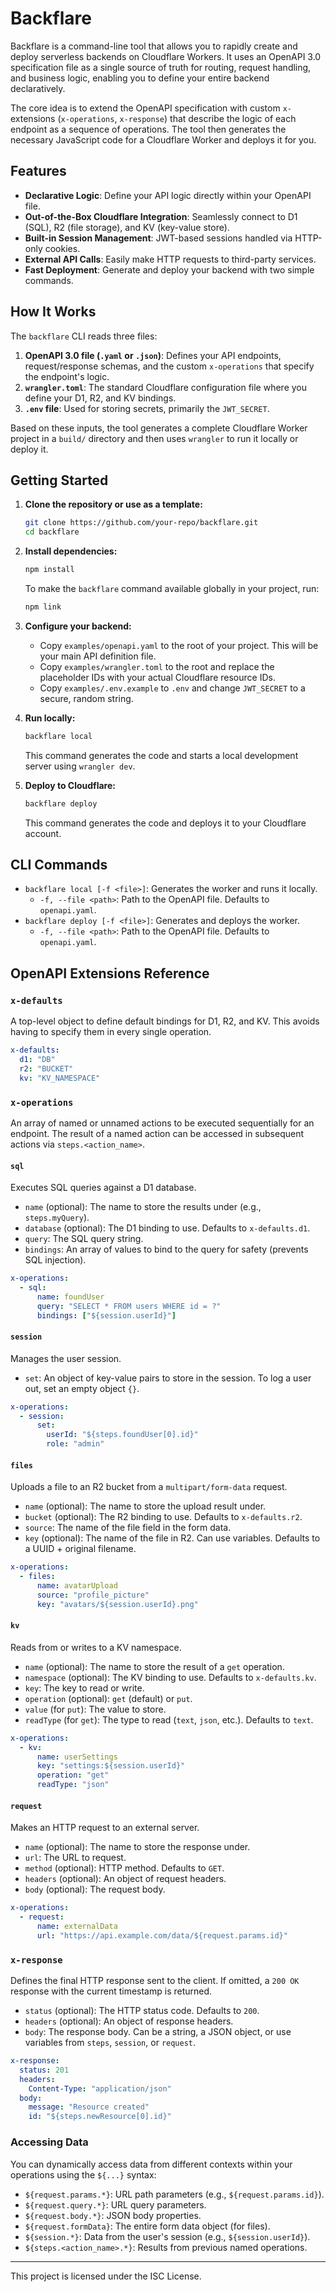# Backflare

Backflare is a command-line tool that allows you to rapidly create and deploy serverless backends on Cloudflare Workers. It uses an OpenAPI 3.0 specification file as a single source of truth for routing, request handling, and business logic, enabling you to define your entire backend declaratively.

The core idea is to extend the OpenAPI specification with custom `x-` extensions (`x-operations`, `x-response`) that describe the logic of each endpoint as a sequence of operations. The tool then generates the necessary JavaScript code for a Cloudflare Worker and deploys it for you.

## Features

- **Declarative Logic**: Define your API logic directly within your OpenAPI file.
- **Out-of-the-Box Cloudflare Integration**: Seamlessly connect to D1 (SQL), R2 (file storage), and KV (key-value store).
- **Built-in Session Management**: JWT-based sessions handled via HTTP-only cookies.
- **External API Calls**: Easily make HTTP requests to third-party services.
- **Fast Deployment**: Generate and deploy your backend with two simple commands.

## How It Works

The `backflare` CLI reads three files:

1.  **OpenAPI 3.0 file (`.yaml` or `.json`)**: Defines your API endpoints, request/response schemas, and the custom `x-operations` that specify the endpoint's logic.
2.  **`wrangler.toml`**: The standard Cloudflare configuration file where you define your D1, R2, and KV bindings.
3.  **`.env` file**: Used for storing secrets, primarily the `JWT_SECRET`.

Based on these inputs, the tool generates a complete Cloudflare Worker project in a `build/` directory and then uses `wrangler` to run it locally or deploy it.

## Getting Started

1.  **Clone the repository or use as a template:**
    ```bash
    git clone https://github.com/your-repo/backflare.git
    cd backflare
    ```

2.  **Install dependencies:**
    ```bash
    npm install
    ```
    To make the `backflare` command available globally in your project, run:
    ```bash
    npm link
    ```

3.  **Configure your backend:**
    *   Copy `examples/openapi.yaml` to the root of your project. This will be your main API definition file.
    *   Copy `examples/wrangler.toml` to the root and replace the placeholder IDs with your actual Cloudflare resource IDs.
    *   Copy `examples/.env.example` to `.env` and change `JWT_SECRET` to a secure, random string.

4.  **Run locally:**
    ```bash
    backflare local
    ```
    This command generates the code and starts a local development server using `wrangler dev`.

5.  **Deploy to Cloudflare:**
    ```bash
    backflare deploy
    ```
    This command generates the code and deploys it to your Cloudflare account.

## CLI Commands

- `backflare local [-f <file>]`: Generates the worker and runs it locally.
  - `-f, --file <path>`: Path to the OpenAPI file. Defaults to `openapi.yaml`.
- `backflare deploy [-f <file>]`: Generates and deploys the worker.
  - `-f, --file <path>`: Path to the OpenAPI file. Defaults to `openapi.yaml`.

## OpenAPI Extensions Reference

### `x-defaults`

A top-level object to define default bindings for D1, R2, and KV. This avoids having to specify them in every single operation.

```yaml
x-defaults:
  d1: "DB"
  r2: "BUCKET"
  kv: "KV_NAMESPACE"
```

### `x-operations`

An array of named or unnamed actions to be executed sequentially for an endpoint. The result of a named action can be accessed in subsequent actions via `steps.<action_name>`.

#### `sql`
Executes SQL queries against a D1 database.

- `name` (optional): The name to store the results under (e.g., `steps.myQuery`).
- `database` (optional): The D1 binding to use. Defaults to `x-defaults.d1`.
- `query`: The SQL query string.
- `bindings`: An array of values to bind to the query for safety (prevents SQL injection).

```yaml
x-operations:
  - sql:
      name: foundUser
      query: "SELECT * FROM users WHERE id = ?"
      bindings: ["${session.userId}"]
```

#### `session`
Manages the user session.

- `set`: An object of key-value pairs to store in the session. To log a user out, set an empty object `{}`.

```yaml
x-operations:
  - session:
      set:
        userId: "${steps.foundUser[0].id}"
        role: "admin"
```

#### `files`
Uploads a file to an R2 bucket from a `multipart/form-data` request.

- `name` (optional): The name to store the upload result under.
- `bucket` (optional): The R2 binding to use. Defaults to `x-defaults.r2`.
- `source`: The name of the file field in the form data.
- `key` (optional): The name of the file in R2. Can use variables. Defaults to a UUID + original filename.

```yaml
x-operations:
  - files:
      name: avatarUpload
      source: "profile_picture"
      key: "avatars/${session.userId}.png"
```

#### `kv`
Reads from or writes to a KV namespace.

- `name` (optional): The name to store the result of a `get` operation.
- `namespace` (optional): The KV binding to use. Defaults to `x-defaults.kv`.
- `key`: The key to read or write.
- `operation` (optional): `get` (default) or `put`.
- `value` (for `put`): The value to store.
- `readType` (for `get`): The type to read (`text`, `json`, etc.). Defaults to `text`.

```yaml
x-operations:
  - kv:
      name: userSettings
      key: "settings:${session.userId}"
      operation: "get"
      readType: "json"
```

#### `request`
Makes an HTTP request to an external server.

- `name` (optional): The name to store the response under.
- `url`: The URL to request.
- `method` (optional): HTTP method. Defaults to `GET`.
- `headers` (optional): An object of request headers.
- `body` (optional): The request body.

```yaml
x-operations:
  - request:
      name: externalData
      url: "https://api.example.com/data/${request.params.id}"
```

### `x-response`

Defines the final HTTP response sent to the client. If omitted, a `200 OK` response with the current timestamp is returned.

- `status` (optional): The HTTP status code. Defaults to `200`.
- `headers` (optional): An object of response headers.
- `body`: The response body. Can be a string, a JSON object, or use variables from `steps`, `session`, or `request`.

```yaml
x-response:
  status: 201
  headers:
    Content-Type: "application/json"
  body:
    message: "Resource created"
    id: "${steps.newResource[0].id}"
```

### Accessing Data

You can dynamically access data from different contexts within your operations using the `${...}` syntax:

- `${request.params.*}`: URL path parameters (e.g., `${request.params.id}`).
- `${request.query.*}`: URL query parameters.
- `${request.body.*}`: JSON body properties.
- `${request.formData}`: The entire form data object (for files).
- `${session.*}`: Data from the user's session (e.g., `${session.userId}`).
- `${steps.<action_name>.*}`: Results from previous named operations.

---
This project is licensed under the ISC License.